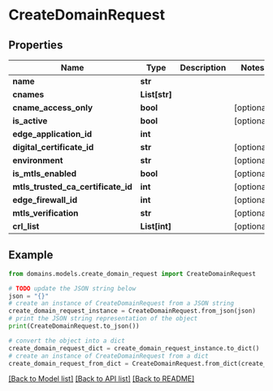 # CreateDomainRequest


## Properties

Name | Type | Description | Notes
------------ | ------------- | ------------- | -------------
**name** | **str** |  | 
**cnames** | **List[str]** |  | 
**cname_access_only** | **bool** |  | [optional] 
**is_active** | **bool** |  | [optional] 
**edge_application_id** | **int** |  | 
**digital_certificate_id** | **str** |  | [optional] 
**environment** | **str** |  | [optional] 
**is_mtls_enabled** | **bool** |  | [optional] 
**mtls_trusted_ca_certificate_id** | **int** |  | [optional] 
**edge_firewall_id** | **int** |  | [optional] 
**mtls_verification** | **str** |  | [optional] 
**crl_list** | **List[int]** |  | [optional] 

## Example

```python
from domains.models.create_domain_request import CreateDomainRequest

# TODO update the JSON string below
json = "{}"
# create an instance of CreateDomainRequest from a JSON string
create_domain_request_instance = CreateDomainRequest.from_json(json)
# print the JSON string representation of the object
print(CreateDomainRequest.to_json())

# convert the object into a dict
create_domain_request_dict = create_domain_request_instance.to_dict()
# create an instance of CreateDomainRequest from a dict
create_domain_request_from_dict = CreateDomainRequest.from_dict(create_domain_request_dict)
```
[[Back to Model list]](../README.md#documentation-for-models) [[Back to API list]](../README.md#documentation-for-api-endpoints) [[Back to README]](../README.md)


